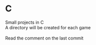 # C
Small projects in C\
A directory will be created for each game\
\
Read the comment on the last commit
